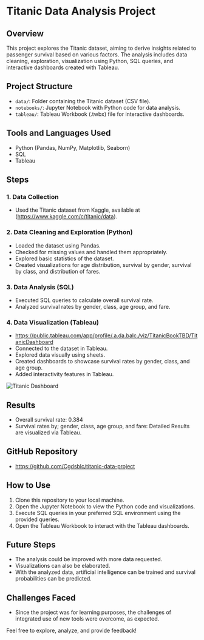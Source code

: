 # Titanic Data Analysis Project

## Overview
This project explores the Titanic dataset, aiming to derive insights related to passenger survival based on various factors. The analysis includes data cleaning, exploration, visualization using Python, SQL queries, and interactive dashboards created with Tableau.

## Project Structure
- `data/`: Folder containing the Titanic dataset (CSV file).
- `notebooks/`: Jupyter Notebook with Python code for data analysis.
- `tableau/`: Tableau Workbook (.twbx) file for interactive dashboards.

## Tools and Languages Used
- Python (Pandas, NumPy, Matplotlib, Seaborn)
- SQL
- Tableau

## Steps

### 1. Data Collection
- Used the Titanic dataset from Kaggle, available at (https://www.kaggle.com/c/titanic/data).

### 2. Data Cleaning and Exploration (Python)
- Loaded the dataset using Pandas.
- Checked for missing values and handled them appropriately.
- Explored basic statistics of the dataset.
- Created visualizations for age distribution, survival by gender, survival by class, and distribution of fares.

### 3. Data Analysis (SQL)
- Executed SQL queries to calculate overall survival rate.
- Analyzed survival rates by gender, class, age group, and fare.

### 4. Data Visualization (Tableau)
- https://public.tableau.com/app/profile/.a.da.balc./viz/TitanicBookTBD/TitanicDashboard
- Connected to the dataset in Tableau.
- Explored data visually using sheets.
- Created dashboards to showcase survival rates by gender, class, and age group.
- Added interactivity features in Tableau.

![Titanic Dashboard](https://github.com/Cgdsblc/titanic-data-project/assets/66783609/13bb7fd1-00d7-4ae5-9fa2-219fb1b807ec)

## Results
- Overall survival rate: 0.384
- Survival rates by; gender, class, age group, and fare:
Detailed Results are visualized via Tableau.

## GitHub Repository
- https://github.com/Cgdsblc/titanic-data-project

## How to Use
1. Clone this repository to your local machine.
2. Open the Jupyter Notebook to view the Python code and visualizations.
3. Execute SQL queries in your preferred SQL environment using the provided queries.
4. Open the Tableau Workbook to interact with the Tableau dashboards.

## Future Steps
- The analysis could be improved with more data requested.
- Visualizations can also be elaborated.
- With the analyzed data, artificial intelligence can be trained and survival probabilities can be predicted.

## Challenges Faced
- Since the project was for learning purposes, the challenges of integrated use of new tools were overcome, as expected.

Feel free to explore, analyze, and provide feedback!
